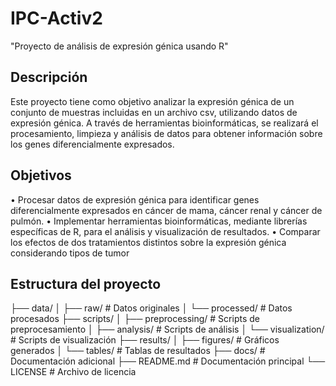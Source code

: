 # IPC-Activ2
"Proyecto de análisis de expresión génica usando R"
## Descripción
Este proyecto tiene como objetivo analizar la expresión génica de un conjunto de muestras incluidas en un archivo csv, utilizando datos de expresión génica. A través de herramientas bioinformáticas, se realizará el procesamiento, limpieza y análisis de datos para obtener información sobre los genes diferencialmente expresados.

## Objetivos
•	Procesar datos de expresión génica para identificar genes diferencialmente expresados en cáncer de mama, cáncer renal y cáncer de pulmón.
•	Implementar herramientas bioinformáticas, mediante librerías específicas de R, para el análisis y visualización de resultados.
•	Comparar los efectos de dos tratamientos distintos sobre la expresión génica considerando tipos de tumor 

## Estructura del proyecto
├── data/
│   ├── raw/           # Datos originales
│   └── processed/     # Datos procesados
├── scripts/
│   ├── preprocessing/ # Scripts de preprocesamiento
│   ├── analysis/      # Scripts de análisis
│   └── visualization/ # Scripts de visualización
├── results/
│   ├── figures/       # Gráficos generados
│   └── tables/        # Tablas de resultados
├── docs/              # Documentación adicional
├── README.md          # Documentación principal
└── LICENSE            # Archivo de licencia
